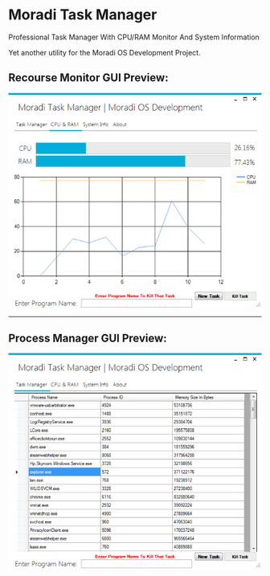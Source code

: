 # Moradi Task Manager
Professional Task Manager With CPU/RAM Monitor And System Information 

Yet another utility for the Moradi OS Development Project.

## Recourse Monitor GUI Preview: ##
<p align="center"> 
<img src="https://raw.githubusercontent.com/Brett-Tech-Networking/Moradi-Task-Manager/master/Recources_Monitor.PNG">
</p>

-----------------------------------------------------------------------------------------------------------------------------

## Process Manager GUI Preview: ##
<p align="center"> 
<img src="https://raw.githubusercontent.com/Brett-Tech-Networking/Moradi-Task-Manager/master/Process_Manager.PNG">
</p>

